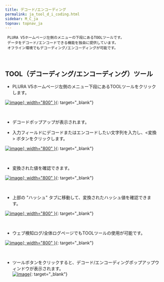 ```yaml
---
title: デコード/エンコーディング
permalink: ja_tool_d_i_coding.html
sidebar: M_C_ja
topnav: topnav_ja
---
```


     PLURA V5ホームページ左側のメニューの下段にあるTOOLツールです。
     データをデコード/エンコードできる機能を独自に提供しています。
     オフライン環境でもデコーディング/エンコーディングが可能です。

<br />

## TOOL（デコーディング/エンコーディング）ツール

- PLURA V5ホームページ左側のメニュー下段にあるTOOLツールをクリックします。

 [![image](/docs/images/Manual/common/tool/ja/1.PNG){: width="800" }](/docs/images/Manual/common/tool/ja/1.PNG){: target="_blank"}

<br />

- デコードポップアップが表示されます。

- 入力フィールドにデコードまたはエンコードしたい文字列を入力し、<変換> ボタンをクリックします。

 [![image](/docs/images/Manual/common/tool/ja/2.PNG){: width="800" }](/docs/images/Manual/common/etc/ja/2.PNG){: target="_blank"}

<br />

- 変換された値を確認できます。

 [![image](/docs/images/Manual/common/tool/ja/3.PNG){: width="800" }](/docs/images/Manual/common/etc/ja/3.PNG){: target="_blank"}

<br />

- 上部の "ハッシュ" タブに移動して、変換されたハッシュ値を確認できます。  

 [![image](/docs/images/Manual/common/tool/ja/4.PNG){: width="800" }](/docs/images/Manual/common/etc/ja/4.PNG){: target="_blank"}

<br />

- ウェブ検知ログ/全体ログページでもTOOLツールの使用が可能です。

 [![image](/docs/images/Manual/common/tool/ja/5.PNG){: width="800" }](/docs/images/Manual/common/etc/ja/5.PNG){: target="_blank"}

<br />

- ツールボタンをクリックすると、デコード/エンコーディングポップアップウィンドウが表示されます。  
 [![image](/docs/images/Manual/common/tool/ja/6.PNG)](/docs/images/Manual/common/etc/ja/6.PNG){: target="_blank"}